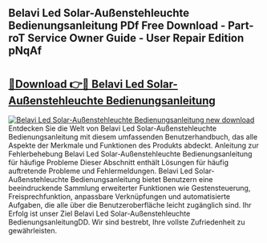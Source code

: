 ## Belavi Led Solar-Außenstehleuchte Bedienungsanleitung PDf Free Download - Part-roT Service Owner Guide - User Repair Edition pNqAf

# <h2><a href="http://df4q2f.blite.top/?on=Belavi+Led+Solar-Au%c3%9fenstehleuchte+Bedienungsanleitung">🔗Download 👉🔴 Belavi Led Solar-Außenstehleuchte Bedienungsanleitung</a></h2>

[![Belavi Led Solar-Außenstehleuchte Bedienungsanleitung new download](https://i.imgur.com/lujVjoI.png)](http://df4q2f.blite.top/?on=Belavi+Led+Solar-Au%c3%9fenstehleuchte+Bedienungsanleitung)
Entdecken Sie die Welt von Belavi Led Solar-Außenstehleuchte Bedienungsanleitung mit diesem umfassenden Benutzerhandbuch, das alle Aspekte der Merkmale und Funktionen des Produkts abdeckt. Anleitung zur Fehlerbehebung Belavi Led Solar-Außenstehleuchte Bedienungsanleitung für häufige Probleme Dieser Abschnitt enthält Lösungen für häufig auftretende Probleme und Fehlermeldungen. Belavi Led Solar-Außenstehleuchte Bedienungsanleitung bietet Benutzern eine beeindruckende Sammlung erweiterter Funktionen wie Gestensteuerung, Freisprechfunktion, anpassbare Verknüpfungen und automatisierte Aufgaben, die alle über die Benutzeroberfläche leicht zugänglich sind. Ihr Erfolg ist unser Ziel Belavi Led Solar-Außenstehleuchte BedienungsanleitungDD. Wir sind bestrebt, Ihre vollste Zufriedenheit zu gewährleisten.
